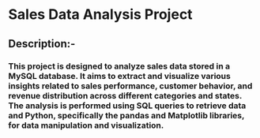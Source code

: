   # Sales Data Analysis Project
## Description:-
### This project is designed to analyze sales data stored in a MySQL database. It aims to extract and visualize various insights related to sales performance, customer behavior, and revenue distribution across different categories and states. The analysis is performed using SQL queries to retrieve data and Python, specifically the pandas and Matplotlib libraries, for data manipulation and visualization.

